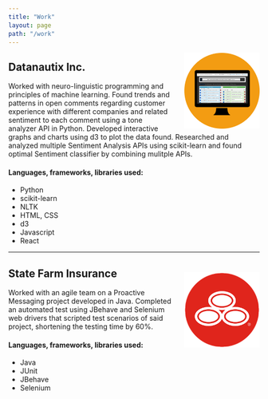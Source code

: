 ```yaml
---
title: "Work"
layout: page
path: "/work"
---
```


<img src="../../images/datanautix.png" width="30%" height="30%" style='float:right;margin-left:5%;'>

## Datanautix Inc.

Worked with neuro-linguistic programming and principles of machine learning. Found trends and patterns in open comments regarding customer experience with different companies and related sentiment to each comment using a tone analyzer API in Python. Developed interactive graphs and charts using d3 to plot the data found. Researched and analyzed multiple Sentiment Analysis APIs using scikit-learn and found optimal Sentiment classifier by combining mulitple APIs.

#### Languages, frameworks, libraries used:
* Python
* scikit-learn
* NLTK
* HTML, CSS
* d3
* Javascript
* React

---

<img src="../../images/sf.png" width="30%" height="30%" style='float:right;margin-left:5%;margin-top:5%;'>

## State Farm Insurance

Worked with an agile team on a Proactive Messaging project developed in Java. Completed an automated test using JBehave and Selenium web drivers that scripted test scenarios of said project, shortening the testing time by 60%.

#### Languages, frameworks, libraries used:
* Java
* JUnit
* JBehave
* Selenium
